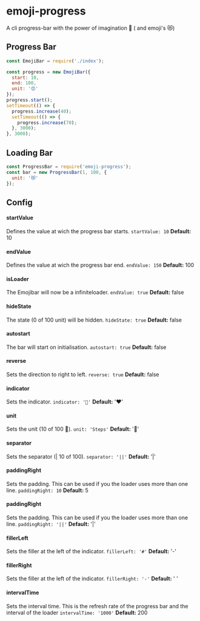 # emoji-progress

A cli progress-bar with the power of imagination 🌈 ( and emoji's 😻)

## Progress Bar

```javascript
const EmojiBar = require('./index');

const progress = new EmojiBar({
  start: 10,
  end: 100,
  unit: '😍'
});
progress.start();
setTimeout(() => {
  progress.increase(40);
  setTimeout(() => {
    progress.increase(70);
  }, 3000);
}, 3000);
```

## Loading Bar

```javascript
const ProgressBar = require('emoji-progress');
const bar = new ProgressBar(1, 100, {
  unit: '😻'
});
```

## Config

#### startValue

Defines the value at wich the progress bar starts.
`startValue: 10`
**Default:** 10

#### endValue

Defines the value at wich the progress bar end.
`endValue: 150`
**Default:** 100

#### isLoader

The Emojibar will now be a infiniteloader.
`endValue: true`
**Default:** false

#### hideState

The state (0 of 100 unit) will be hidden.
`hideState: true`
**Default:** false

#### autostart

The bar will start on initialisation.
`autostart: true`
**Default:** false

#### reverse

Sets the direction to right to left.
`reverse: true`
**Default:** false

#### indicator

Sets the indicator.
`indicator: '🤩'`
**Default:** '❤️'

#### unit

Sets the unit (10 of 100 🍌).
`unit: 'Steps'`
**Default:** '🍌'

#### separator

Sets the separator (| 10 of 100).
`separator: '||'`
**Default:** '|'

#### paddingRight

Sets the padding. This can be used if you the loader uses more than one line.
`paddingRight: 10`
**Default:** 5

#### paddingRight

Sets the padding. This can be used if you the loader uses more than one line.
`paddingRight: '||'`
**Default:** '|'

#### fillerLeft

Sets the filler at the left of the indicator.
`fillerLeft: '#'`
**Default:** '-'

#### fillerRight

Sets the filler at the left of the indicator.
`fillerRight: '-'`
**Default:** ' '

#### intervalTime

Sets the interval time. This is the refresh rate of the progress bar and the interval of the loader
`intervalTime: '1000'`
**Default:** 200
